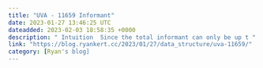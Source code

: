 ```yaml
---
title: "UVA - 11659 Informant"
date: 2023-01-27 13:46:25 UTC
dateadded: 2023-02-03 18:58:35 +0000
description: " Intuition  Since the total informant can only be up t "
link: "https://blog.ryankert.cc/2023/01/27/data_structure/uva-11659/"
category: [Ryan's blog]
---
```

